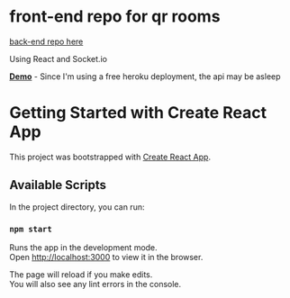 # front-end repo for qr rooms

[back-end repo here](https://github.com/loukel/qr-rooms-back)

Using React and Socket.io

[**Demo**](https://confident-booth-024076.netlify.app/) - Since I'm using a free heroku deployment, the api may be asleep

# Getting Started with Create React App

This project was bootstrapped with [Create React App](https://github.com/facebook/create-react-app).

## Available Scripts

In the project directory, you can run:

### `npm start`

Runs the app in the development mode.\
Open [http://localhost:3000](http://localhost:3000) to view it in the browser.

The page will reload if you make edits.\
You will also see any lint errors in the console.
